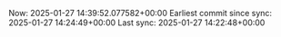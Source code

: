 Now: 2025-01-27 14:39:52.077582+00:00 Earliest commit since sync: 2025-01-27 14:24:49+00:00 Last sync: 2025-01-27 14:22:48+00:00
